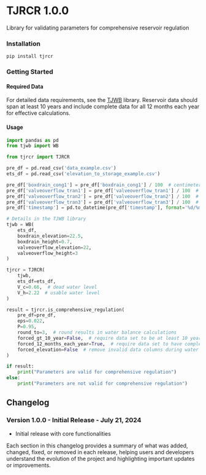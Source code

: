 # TJRCR 1.0.0

Library for validating parameters for comprehensive reservoir regulation

### Installation

```
pip install tjrcr
```

### Getting Started

#### Required Data

For detailed data requirements, see the [TJWB](https://github.com/duynguyen02/tjwb) library. Reservoir data should span
at least 10 years and include complete data for all 12 months each year for effective calculations.

#### Usage

```python
import pandas as pd
from tjwb import WB

from tjrcr import TJRCR

pre_df = pd.read_csv('data_example.csv')
ets_df = pd.read_csv('elevation_to_storage_example.csv')

pre_df['boxdrain_cong1'] = pre_df['boxdrain_cong1'] / 100  # centimeters to meters
pre_df['valveoverflow_tran1'] = pre_df['valveoverflow_tran1'] / 100  # centimeters to meters
pre_df['valveoverflow_tran2'] = pre_df['valveoverflow_tran2'] / 100  # centimeters to meters
pre_df['valveoverflow_tran3'] = pre_df['valveoverflow_tran3'] / 100  # centimeters to meters
pre_df['timestamp'] = pd.to_datetime(pre_df['timestamp'], format='%d/%m/%Y %H:%M')  # convert to valid format

# Details in the TJWB library
tjwb = WB(
    ets_df,
    boxdrain_elevation=22.5,
    boxdrain_height=0.7,
    valveoverflow_elevation=22,
    valveoverflow_height=3
)

tjrcr = TJRCR(
    tjwb,
    ets_df=ets_df,
    V_c=0.66,  # dead water level
    V_h=2.22  # usable water level
)

result = tjrcr.is_comprehensive_regulation(
    pre_df=pre_df,
    eps=0.022,
    P=0.95,
    round_to=3,  # round results in water balance calculations
    forced_gt_10_year=False,  # require data set to be at least 10 years
    forced_12_months_each_year=True,  # require data set to have complete 12 months each year
    forced_elevation=False  # remove invalid data columns during water balance calculations
)

if result:
    print("Parameters are valid for comprehensive regulation")
else:
    print("Parameters are not valid for comprehensive regulation")
```

## Changelog

### Version 1.0.0 - Initial Release - July 21, 2024

- Initial release with core functionalities

Each section in this changelog provides a summary of what was added, changed, fixed, or removed in each release, helping
users and developers understand the evolution of the project and highlighting important updates or improvements.